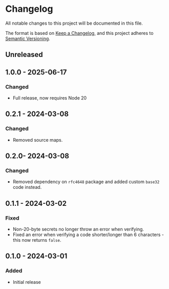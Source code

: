 # Changelog
All notable changes to this project will be documented in this file.

The format is based on [Keep a Changelog](https://keepachangelog.com/en/1.0.0/),
and this project adheres to [Semantic Versioning](https://semver.org/spec/v2.0.0.html).

## Unreleased

## 1.0.0 - 2025-06-17

### Changed
- Full release, now requires Node 20

## 0.2.1 - 2024-03-08

### Changed
- Removed source maps.

## 0.2.0- 2024-03-08

### Changed
- Removed dependency on `rfc4648` package and added custom `base32` code instead.

## 0.1.1 - 2024-03-02

### Fixed
- Non-20-byte secrets no longer throw an error when verifying.
- Fixed an error when verifying a code shorter/longer than 6 characters - this now returns `false`. 

## 0.1.0 - 2024-03-01

### Added
- Initial release

